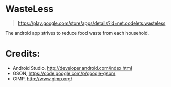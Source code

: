 # WasteLess
> https://play.google.com/store/apps/details?id=net.codelets.wasteless 

The android app strives to reduce food waste from each household.

# Credits:
  * Android Studio, http://developer.android.com/index.html
  * GSON, https://code.google.com/p/google-gson/
  * GIMP, http://www.gimp.org/
